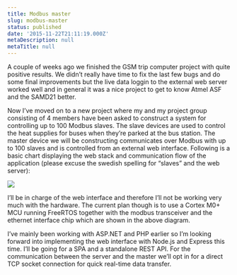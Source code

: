 ```yaml
---
title: Modbus master
slug: modbus-master
status: published
date: '2015-11-22T21:11:19.000Z'
metaDescription: null
metaTitle: null
---
```


A couple of weeks ago we finished the GSM trip computer project with quite positive results. We didn’t really have time to fix the last few bugs and do some final improvements but the live data loggin to the external web server worked well and in general it was a nice project to get to know Atmel ASF and the SAMD21 better.

Now I’ve moved on to a new project where my and my project group consisting of 4 members have been asked to construct a system for controlling up to 100 Modbus slaves. The slave devices are used to control the heat supplies for buses when they’re parked at the bus station. The master device we will be constructing communicates over Modbus with up to 100 slaves and is controlled from an external web interface. Following is a basic chart displaying the web stack and communication flow of the application (please excuse the swedish spelling for “slaves” and the web server):

![](<https://di2hdke024x80.cloudfront.net/images/Kommunikationsschema+-+Kommunikationsschema+(1).png>)

I’ll be in charge of the web interface and therefore I’ll not be working very much with the hardware. The current plan though is to use a Cortex M0+ MCU running FreeRTOS together with the modbus transceiver and the ethernet interface chip which are shown in the above diagram.

I’ve mainly been working with ASP.NET and PHP earlier so I’m looking forward into implementing the web interface with Node.js and Express this time. I’ll be going for a SPA and a standalone REST API. For the communication between the server and the master we’ll opt in for a direct TCP socket connection for quick real-time data transfer.
